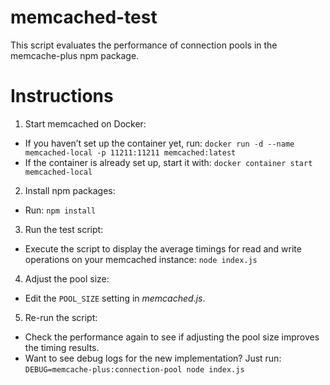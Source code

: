 # memcached-test

This script evaluates the performance of connection pools in the memcache-plus npm package.

# Instructions

1. Start memcached on Docker:

- If you haven’t set up the container yet, run:
  `docker run -d --name memcached-local -p 11211:11211 memcached:latest`
- If the container is already set up, start it with:
  `docker container start memcached-local`

2. Install npm packages:

- Run: `npm install`

3. Run the test script:

- Execute the script to display the average timings for read and write operations on your memcached instance:
  `node index.js`

4. Adjust the pool size:

- Edit the `POOL_SIZE` setting in _memcached.js_.

5. Re-run the script:

- Check the performance again to see if adjusting the pool size improves the timing results.
- Want to see debug logs for the new implementation? Just run:
  `DEBUG=memcache-plus:connection-pool node index.js`
